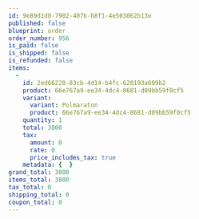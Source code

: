 ```yaml
---
id: 9e89d1d0-7902-407b-b8f1-4e503062b13e
published: false
blueprint: order
order_number: 956
is_paid: false
is_shipped: false
is_refunded: false
items:
  -
    id: 2ed66228-83cb-4d14-b4fc-620193a609b2
    product: 66e767a9-ee34-4dc4-8681-d09bb59f0cf5
    variant:
      variant: Polmaraton
      product: 66e767a9-ee34-4dc4-8681-d09bb59f0cf5
    quantity: 1
    total: 3800
    tax:
      amount: 0
      rate: 0
      price_includes_tax: true
    metadata: {  }
grand_total: 3800
items_total: 3800
tax_total: 0
shipping_total: 0
coupon_total: 0
---
```

